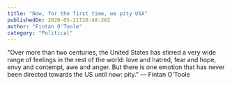 ```yaml
---
title: "Now, for the first time, we pity USA"
publishedOn: 2020-05-21T20:48:26Z
author: "Fintan O'Toole"
category: "Political"
---
```


"Over more than two centuries, the United States has stirred a very wide range of feelings in the rest of the world: love and hatred, fear and hope, envy and contempt, awe and anger. But there is one emotion that has never been directed towards the US until now: pity." — Fintan O'Toole

